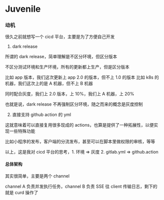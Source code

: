 # Juvenile

### 动机

很久之前就想写一个 cicd 平台，主要是为了方便自己开发

1. dark release

所谓的 dark release，简单理解是不区分环境，但区分版本

不区分测试环境和生产环境，所有的更新都上生产，但是区分版本

比如 app 版本，我们这次更新上 app 2.0 的版本，但不上 1.0 的版本
比如 k8s 的机器，我们这次上的是 A 机器，但不上 B 机器

同时配合灰度，我们上 2.0 版本，上 10%，我们上 A 机器，上 20%

也就是说，dark release 不再强制区分环境，随之而来的概念是灰度控制

2. 直接支持 github action 的 yml

这就意味着可以直接复用很多现成的 actions，也算是提供了一种拓展性，以便实现一些特殊功能

比如小程序的发布，客户端的分流发布，甚至可以在脚本里做权限的审核，等等


以上，这是我对 cicd 平台的思考，1. 环境 => 灰度 2. gitlab.yml => github.action

#### 总体架构

其实很简单，主要是两个 channel

channel A 负责并发执行任务，channel B 负责 SSE 往 client 传输日志，剩下的就是 curd 操作了
